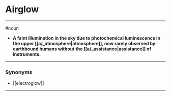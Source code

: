 # Airglow
---
#noun
- **A faint illumination in the sky due to photochemical luminescence in the upper [[a/_atmosphere|atmosphere]], now rarely observed by earthbound humans without the [[a/_assistance|assistance]] of instruments.**
---
### Synonyms
- [[electroglow]]
---
